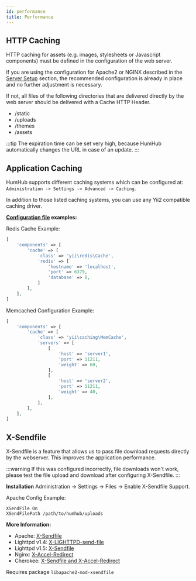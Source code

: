 ```yaml
---
id: performance
title: Performance
---
```



HTTP Caching
------------

HTTP caching for assets (e.g. images, stylesheets or Javascript components) must be defined in the configuration of the web server.

If you are using the configuration for Apache2 or NGINX described in the [Server Setup](server-setup.md#webserver) section, the recommended configuration is already in place and no further adjustment is necessary. 

If not, all files of the following directories that are delivered directly by the web server should be delivered with a Cache HTTP Header.

- /static
- /uploads
- /themes
- /assets

:::tip
The expiration time can be set very high, because HumHub automatically changes the URL in case of an update.
:::

Application Caching
-------------------

HumHub supports different caching systems which can be configured at: `Administration -> Settings -> Advanced -> Caching`.

In addition to those listed caching systems, you can use any Yii2 compatible caching driver.

**[Configuration file](advanced-configuration.md) examples:**

Redis Cache Example:

```php
[
    'components' => [
        'cache' => [
            'class' => 'yii\redis\Cache',
            'redis' => [
                'hostname' => 'localhost',
                'port' => 6379,
                'database' => 0,
            ]
        ],
    ],
]
``` 

Memcached Configuration Example:

```php
[
    'components' => [
        'cache' => [
            'class' => 'yii\caching\MemCache',
            'servers' => [
                [
                    'host' => 'server1',
                    'port' => 11211,
                    'weight' => 60,
                ],
                [
                    'host' => 'server2',
                    'port' => 11211,
                    'weight' => 40,
                ],
            ],
        ],
    ],
]
```

X-Sendfile
----------

X-Sendfile is a feature that allows us to pass file download requests directly by the webserver.
This improves the application performance.

:::warning
If this was configured incorrectly, file downloads won't work, please test the file upload and download after 
configuring X-Sendfile.
:::

**Installation**
Administration -> Settings -> Files -> Enable X-Sendfile Support.

Apache Config Example:

```        
XSendFile On
XSendFilePath /path/to/humhub/uploads
```

**More Information:**

- Apache: [X-Sendfile](http://tn123.org/mod_xsendfile)
- Lighttpd v1.4: [X-LIGHTTPD-send-file](http://redmine.lighttpd.net/projects/lighttpd/wiki/X-LIGHTTPD-send-file)
- Lighttpd v1.5: [X-Sendfile](http://redmine.lighttpd.net/projects/lighttpd/wiki/X-LIGHTTPD-send-file)
- Nginx: [X-Accel-Redirect](http://wiki.nginx.org/XSendfile)
- Cherokee: [X-Sendfile and X-Accel-Redirect](http://www.cherokee-project.com/doc/other_goodies.html#x-sendfile)

Requires package `libapache2-mod-xsendfile`

 
